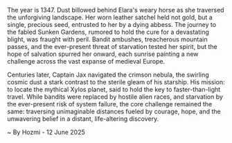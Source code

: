 
The year is 1347.  Dust billowed behind Elara's weary horse as she traversed the unforgiving landscape.  Her worn leather satchel held not gold, but a single, precious seed, entrusted to her by a dying abbess.  The journey to the fabled Sunken Gardens, rumored to hold the cure for a devastating blight, was fraught with peril. Bandit ambushes, treacherous mountain passes, and the ever-present threat of starvation tested her spirit, but the hope of salvation spurred her onward, each sunrise painting a new challenge across the vast expanse of medieval Europe.

Centuries later, Captain Jax navigated the crimson nebula, the swirling cosmic dust a stark contrast to the sterile gleam of his starship.  His mission: to locate the mythical Xylos planet, said to hold the key to faster-than-light travel.  While bandits were replaced by hostile alien races, and starvation by the ever-present risk of system failure, the core challenge remained the same: traversing unimaginable distances fueled by courage, hope, and the unwavering belief in a distant, life-altering discovery.

~ By Hozmi - 12 June 2025
